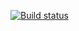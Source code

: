 [![Build status](https://ci.appveyor.com/api/projects/status/13n0rspttqdf7h2a?svg=true)](https://ci.appveyor.com/project/ns-morozova/map)